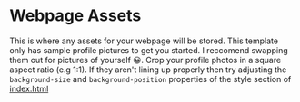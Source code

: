 # Webpage Assets
This is where any assets for your webpage will be stored. This template only
has sample profile pictures to get you started. I reccomend swapping them out
for pictures of yourself 😀. Crop your profile photos in a square aspect ratio
(e.g 1:1). If they aren't lining up properly then try adjusting the
`background-size` and `background-position` properties of the style section of
[index.html](../index.html)